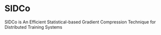 # SIDCo
SIDCo is An Efficient Statistical-based Gradient Compression Technique for Distributed Training Systems
